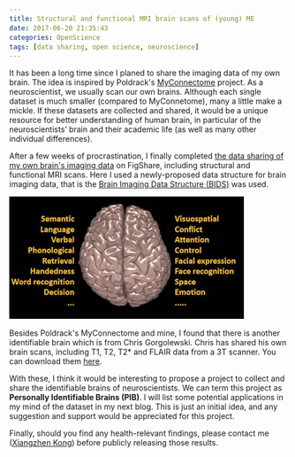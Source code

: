 ```yaml
---
title: Structural and functional MRI brain scans of (young) ME
date: 2017-06-20 21:35:43
categories: OpenScience
tags: [data sharing, open science, neuroscience]
---
```

It has been a long time since I planed to share the imaging data of my own brain. The idea is inspired by Poldrack's [MyConnectome](http://myconnectome.org/wp/) project. As a neuroscientist, we usually scan our own brains. Although each single dataset is much smaller (compared to MyConnetome), many a little make a mickle. If these datasets are collected and shared, it would be a unique resource for better understanding of human brain, in particular of the neuroscientists’ brain and their academic life (as well as many other individual differences).

After a few weeks of procrastination, I finally completed [the data sharing of my own brain's imaging data](https://doi.org/10.6084/m9.figshare.5131771.v1) on FigShare, including structural and functional MRI scans. Here I used a newly-proposed data structure for brain imaging data, that is the [Brain Imaging Data Structure (BIDS)](http://bids.neuroimaging.io/) was used.

![My brain with several lateralized function terms](/images/post_images/mybrain.jpg "My Brain")

Besides Poldrack's MyConnectome and mine, I found that there is another identifiable brain which is from Chris Gorgolewski. Chris has shared his own brain scans, including T1, T2, T2* and FLAIR data from a 3T scanner. You can download them [here](https://figshare.com/articles/Set_of_anatomical_MRI_brain_scans_of_a_single_subject/1217504). 

With these, I think it would be interesting to propose a project to collect and share the identifiable brains of neuroscientists. We can term this project as **Personally Identifiable Brains (PIB)**. I will list some potential applications in my mind of the dataset in my next blog. This is just an initial idea, and any suggestion and support would be appreciated for this project.

Finally, should you find any health-relevant findings, please contact me ([Xiangzhen Kong](mailto:xiangzhen.kong@outlook.com)) before publicly releasing those results.






